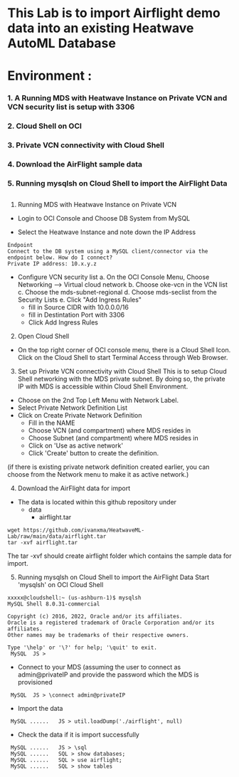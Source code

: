# This Lab is to import Airflight demo data into an existing Heatwave AutoML Database
# Environment :
### 1. A Running MDS with Heatwave Instance on Private VCN and VCN security list is setup with 3306 
### 2. Cloud Shell on OCI 
### 3. Private VCN connectivity with Cloud Shell
### 4. Download the AirFlight sample data 
### 5. Running mysqlsh on Cloud Shell to import the AirFlight Data
##


1. Running MDS with Heatwave Instance on Private VCN

- Login to OCI Console and Choose DB System from MySQL
* Select the Heatwave Instance and note down the IP Address


```
Endpoint
Connect to the DB system using a MySQL client/connector via the endpoint below. How do I connect?
Private IP address: 10.x.y.z
```

- Configure VCN security list
a. On the OCI Console Menu, Choose Networking --> Virtual cloud network
b. Choose oke-vcn in the VCN list
c. Choose the mds-subnet-regional 
d. Choose mds-seclist from the Security Lists
e. Click "Add Ingress Rules"
  * fill in Source CIDR with 10.0.0.0/16
  * fill in Destintation Port with 3306
  * Click Add Ingress Rules



2. Open Cloud Shell
- On the top right corner of OCI console menu, there is a Cloud Shell Icon.  Click on the Cloud Shell to start Terminal Access through Web Browser.

3. Set up Private VCN connectivity with Cloud Shell
This is to setup Cloud Shell networking with the MDS private subnet.  By doing so, the private IP with MDS is accessible within Cloud Shell Environment.
- Choose on the 2nd Top Left Menu with Network Label.
- Select Private Network Definition List
- Click on Create Private Network Definition
  - Fill in the NAME
  - Choose VCN (and compartment) where MDS resides in
  - Choose Subnet (and compartment) where MDS resides in
  - Click on 'Use as active network'
  - Click 'Create' button to create the definition.

(if there is existing private network definition created earlier, you can choose from the Network menu to make it as active network.)

4. Download the AirFlight data for import
- The data is located within this github repository under
  - data
    - airflight.tar
```
wget https://github.com/ivanxma/HeatwaveML-Lab/raw/main/data/airflight.tar
tar -xvf airflight.tar
```

The tar -xvf should create airflight folder which contains the sample data for import.

5. Running mysqlsh on Cloud Shell to import the AirFlight Data
Start 'mysqlsh' on OCI Cloud Shell

```
xxxxx@cloudshell:~ (us-ashburn-1)$ mysqlsh
MySQL Shell 8.0.31-commercial

Copyright (c) 2016, 2022, Oracle and/or its affiliates.
Oracle is a registered trademark of Oracle Corporation and/or its affiliates.
Other names may be trademarks of their respective owners.

Type '\help' or '\?' for help; '\quit' to exit.
 MySQL  JS > 
```

- Connect to your MDS (assuming the user to connect as admin@privateIP and provide the password which the MDS is provisioned

```
 MySQL  JS > \connect admin@privateIP
```

- Import the data
```
 MySQL ......   JS > util.loadDump('./airflight', null)
```

- Check the data if it is import successfully
```
 MySQL ......   JS > \sql
 MySQL ......   SQL > show databases;
 MySQL ......   SQL > use airflight;
 MySQL ......   SQL > show tables
```













 


